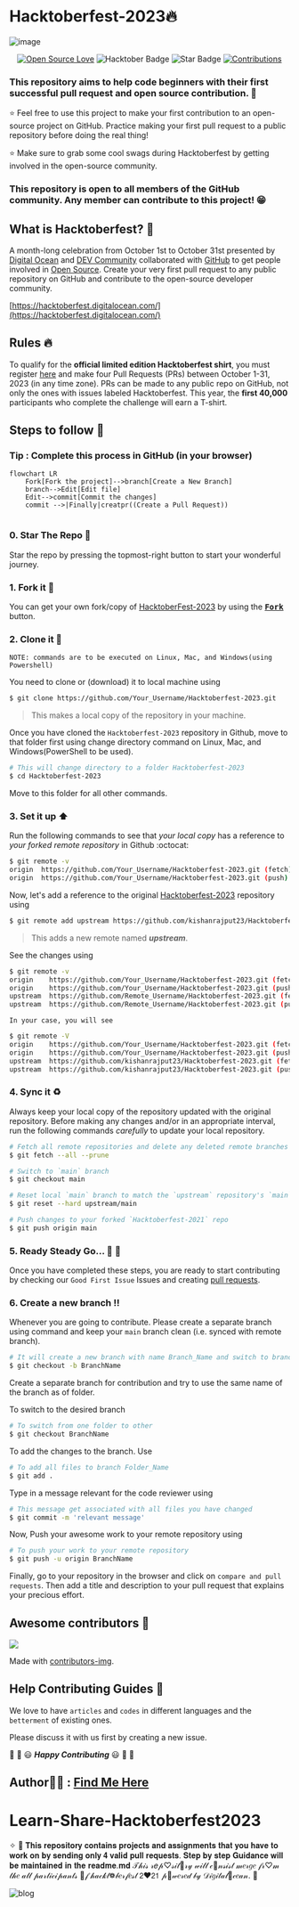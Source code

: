 #  Hacktoberfest-2023🔥
![image](https://user-images.githubusercontent.com/70385488/192114009-0830321a-d227-4a4d-8411-6c03b54d7ce6.png)

<div align="center">

[![Open Source Love](https://firstcontributions.github.io/open-source-badges/badges/open-source-v1/open-source.svg)](https://github.com/kishanrajput23/Hacktoberfest-2023)
<img src="https://img.shields.io/badge/HacktoberFest-2023-blueviolet" alt="Hacktober Badge"/>
<img src="https://img.shields.io/static/v1?label=%E2%AD%90&message=If%20Useful&style=style=flat&color=BC4E99" alt="Star Badge"/>
<a href="https://github.com/kishanrajput23" ><img src="https://img.shields.io/badge/Contributions-welcome-green.svg?style=flat&logo=github" alt="Contributions" /></a>

</div>


### This repository aims to help code beginners with their first successful pull request and open source contribution. :partying_face:

:star: Feel free to use this project to make your first contribution to an open-source project on GitHub. Practice making your first pull request to a public repository before doing the real thing!

:star: Make sure to grab some cool swags during Hacktoberfest by getting involved in the open-source community.

### This repository is open to all members of the GitHub community. Any member can contribute to this project! :grin:

## What is Hacktoberfest? :thinking:
A month-long celebration from October 1st to October 31st presented by [Digital Ocean](https://hacktoberfest.digitalocean.com/) and [DEV Community](https://dev.to/) collaborated with [GitHub](https://github.com/blog/2433-celebrate-open-source-this-october-with-hacktoberfest) to get people involved in [Open Source](https://github.com/open-source). Create your very first pull request to any public repository on GitHub and contribute to the open-source developer community.

[https://hacktoberfest.digitalocean.com/](https://hacktoberfest.digitalocean.com/)

## Rules :fire:
To qualify for the __official limited edition Hacktoberfest shirt__, you must register [here](https://hacktoberfest.digitalocean.com/) and make four Pull Requests (PRs) between October 1-31, 2023 (in any time zone). PRs can be made to any public repo on GitHub, not only the ones with issues labeled Hacktoberfest. This year, the __first 40,000__ participants who complete the challenge will earn a T-shirt.

## Steps to follow :scroll:

### Tip : Complete this process in GitHub (in your browser)

```mermaid
flowchart LR
    Fork[Fork the project]-->branch[Create a New Branch]
    branch-->Edit[Edit file]
    Edit-->commit[Commit the changes]
    commit -->|Finally|creatpr((Create a Pull Request))
    
 ```

### 0. Star The Repo :star2:

Star the repo by pressing the topmost-right button to start your wonderful journey.

### 1. Fork it :fork_and_knife:

You can get your own fork/copy of [HacktoberFest-2023](https://github.com/kishanrajput23/Hacktoberfest-2023) by using the <a href="https://github.com/kishanrajput23/Hacktoberfest-2023/new/master?readme=1#fork-destination-box"><kbd><b>Fork</b></kbd></a> button.


### 2. Clone it :busts_in_silhouette:

`NOTE: commands are to be executed on Linux, Mac, and Windows(using Powershell)`

You need to clone or (download) it to local machine using

```sh
$ git clone https://github.com/Your_Username/Hacktoberfest-2023.git
```

> This makes a local copy of the repository in your machine.

Once you have cloned the `Hacktoberfest-2023` repository in Github, move to that folder first using change directory command on Linux, Mac, and Windows(PowerShell to be used).

```sh
# This will change directory to a folder Hacktoberfest-2023
$ cd Hacktoberfest-2023
```

Move to this folder for all other commands.

### 3. Set it up :arrow_up:

Run the following commands to see that *your local copy* has a reference to *your forked remote repository* in Github :octocat:

```sh
$ git remote -v
origin  https://github.com/Your_Username/Hacktoberfest-2023.git (fetch)
origin  https://github.com/Your_Username/Hacktoberfest-2023.git (push)
```

Now, let's add a reference to the original [Hacktoberfest-2023](https://github.com/kishanrajput23/Hacktoberfest-2023/) repository using

```sh
$ git remote add upstream https://github.com/kishanrajput23/Hacktoberfest-2023.git
```

> This adds a new remote named ***upstream***.

See the changes using

```sh
$ git remote -v
origin    https://github.com/Your_Username/Hacktoberfest-2023.git (fetch)
origin    https://github.com/Your_Username/Hacktoberfest-2023.git (push)
upstream  https://github.com/Remote_Username/Hacktoberfest-2023.git (fetch)
upstream  https://github.com/Remote_Username/Hacktoberfest-2023.git (push)
```
`In your case, you will see`
```sh
$ git remote -V
origin    https://github.com/Your_Username/Hacktoberfest-2023.git (fetch)
origin    https://github.com/Your_Username/Hacktoberfest-2023.git (push)
upstream  https://github.com/kishanrajput23/Hacktoberfest-2023.git (fetch)
upstream  https://github.com/kishanrajput23/Hacktoberfest-2023.git (push)
```

### 4. Sync it :recycle:

Always keep your local copy of the repository updated with the original repository.
Before making any changes and/or in an appropriate interval, run the following commands *carefully* to update your local repository.

```sh
# Fetch all remote repositories and delete any deleted remote branches
$ git fetch --all --prune

# Switch to `main` branch
$ git checkout main

# Reset local `main` branch to match the `upstream` repository's `main` branch
$ git reset --hard upstream/main

# Push changes to your forked `Hacktoberfest-2021` repo
$ git push origin main
```

### 5. Ready Steady Go... :turtle: :rabbit2:

Once you have completed these steps, you are ready to start contributing by checking our `Good First Issue` Issues and creating [pull requests](https://github.com/kishanrajput23/Hacktoberfest-2023/pulls).

### 6. Create a new branch :bangbang:

Whenever you are going to contribute. Please create a separate branch using command and keep your `main` branch clean (i.e. synced with remote branch).

```sh
# It will create a new branch with name Branch_Name and switch to branch Folder_Name
$ git checkout -b BranchName
```

Create a separate branch for contribution and try to use the same name of the branch as of folder.

To switch to the desired branch

```sh
# To switch from one folder to other
$ git checkout BranchName
```

To add the changes to the branch. Use

```sh
# To add all files to branch Folder_Name
$ git add .
```

Type in a message relevant for the code reviewer using

```sh
# This message get associated with all files you have changed
$ git commit -m 'relevant message'
```

Now, Push your awesome work to your remote repository using

```sh
# To push your work to your remote repository
$ git push -u origin BranchName
```

Finally, go to your repository in the browser and click on `compare and pull requests`.
Then add a title and description to your pull request that explains your precious effort.

## Awesome contributors :star_struck:
<a href="https://github.com/kishanrajput23/Hacktoberfest-2023/graphs/contributors">
  <img src="https://contributors-img.web.app/image?repo=kishanrajput23/Hacktoberfest-2023" />
</a>

Made with [contributors-img](https://contributors-img.web.app).


## Help Contributing Guides :crown:

We love to have `articles` and `codes` in different languages and the `betterment` of existing ones.

Please discuss it with us first by creating a new issue.

:tada: :confetti_ball: :smiley: _**Happy Contributing**_ :smiley: :confetti_ball: :tada:

## Author🙍‍♂️ : [Find Me Here](https://linktr.ee/kishan_rajput23)

# Learn-Share-Hacktoberfest2023
✧  🎀  𝐓𝐡𝐢𝐬 𝐫𝐞𝐩𝐨𝐬𝐢𝐭𝐨𝐫𝐲 𝐜𝐨𝐧𝐭𝐚𝐢𝐧𝐬 𝐩𝐫𝐨𝐣𝐞𝐜𝐭𝐬 𝐚𝐧𝐝 𝐚𝐬𝐬𝐢𝐠𝐧𝐦𝐞𝐧𝐭𝐬 𝐭𝐡𝐚𝐭 𝐲𝐨𝐮 𝐡𝐚𝐯𝐞 𝐭𝐨 𝐰𝐨𝐫𝐤 𝐨𝐧 𝐛𝐲 𝐬𝐞𝐧𝐝𝐢𝐧𝐠 𝐨𝐧𝐥𝐲 𝟒 𝐯𝐚𝐥𝐢𝐝 𝐩𝐮𝐥𝐥 𝐫𝐞𝐪𝐮𝐞𝐬𝐭𝐬. 𝐒𝐭𝐞𝐩 𝐛𝐲 𝐬𝐭𝐞𝐩 𝐆𝐮𝐢𝐝𝐚𝐧𝐜𝐞 𝐰𝐢𝐥𝐥 𝐛𝐞 𝐦𝐚𝐢𝐧𝐭𝐚𝐢𝐧𝐞𝐝 𝐢𝐧 𝐭𝐡𝐞 𝐫𝐞𝐚𝐝𝐦𝐞.𝐦𝐝 𝒯𝒽𝒾𝓈 𝓇𝑒𝓅♡𝓈𝒾𝓉🍪𝓇𝓎 𝓌𝒾𝓁𝓁 𝒸🌺𝓃𝓈𝒾𝓈𝓉 𝓂𝑒𝓇𝑔𝑒 𝒻𝓇♡𝓂 𝓉𝒽𝑒 𝒶𝓁𝓁 𝓅𝒶𝓇𝓉𝒾𝒸𝒾𝓅𝒶𝓃𝓉𝓈 🌺𝒻 𝒽𝒶𝒸𝓀𝓉❁𝒷𝑒𝓇𝒻𝑒𝓈𝓉 𝟤❤𝟤𝟣 𝓅🍪𝓌𝑒𝓇𝑒𝒹 𝒷𝓎 𝒟𝒾𝑔𝒾𝓉𝒶𝓁🍑𝒸𝑒𝒶𝓃.  🎀

![blog](https://user-images.githubusercontent.com/50301680/153336545-f373b226-46ed-43d8-9783-8b485a39fca3.jpg)



